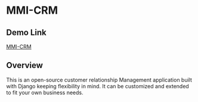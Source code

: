 # MMI-CRM

## Demo Link
[MMI-CRM](https://mminc.herokuapp.com/)

## Overview
This is an open-source customer relationship Management application built with Django keeping flexibility in mind. It can be customized and extended to fit your own business needs.
